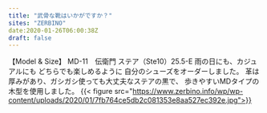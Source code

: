 ```yaml
---
title: "武骨な靴はいかがですか？"
sites: "ZERBINO" 
date:2020-01-26T06:00:38Z
draft: false
---
```

【Model & Size】 MD-11　伝衛門 ステア（Ste10）25.5-E 雨の日にも、カジュアルにも どちらでも楽しめるように 自分のシューズをオーダーしました。 革は厚みがあり、ガシガシ使っても大丈夫なステアの黒で、 歩きやすいMDタイプの木型を使用しました。
{{< figure src="https://www.zerbino.info/wp/wp-content/uploads/2020/01/7fb764ce5db2c081353e8aa527ec392e.jpg">}}